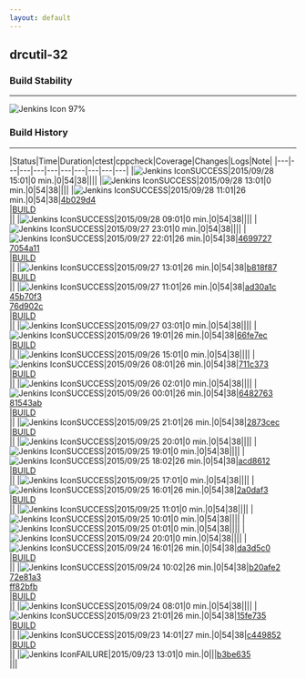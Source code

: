 ```yaml
---
layout: default
---
```

## drcutil-32
### Build Stability
___
![Jenkins Icon](http://jenkinshrg.github.io/images/48x48/health-80plus.png)
97%
  
### Build History
___
|Status|Time|Duration|<span class='badge'>ctest</span>|<span class='badge'>cppcheck</span>|Coverage|Changes|Logs|Note|
|---|---|---|---|---|---|---|---|---|---|
|![Jenkins Icon](http://jenkinshrg.github.io/images/24x24/blue.png)SUCCESS|2015/09/28 15:01|0 min.|0|54|38||||
|![Jenkins Icon](http://jenkinshrg.github.io/images/24x24/blue.png)SUCCESS|2015/09/28 13:01|0 min.|0|54|38||||
|![Jenkins Icon](http://jenkinshrg.github.io/images/24x24/blue.png)SUCCESS|2015/09/28 11:01|26 min.|0|54|38|[4b029d4](https://github.com/jrl-umi3218/hmc2/commit/4b029d40350d4b6b25ffc3df1118bdcf1b445b4d)<br>|[BUILD](https://drive.google.com/file/d/0B54sHwaxmuM4OGk5aW5BRXAxaWs/view?usp=drivesdk)<br>||
|![Jenkins Icon](http://jenkinshrg.github.io/images/24x24/blue.png)SUCCESS|2015/09/28 09:01|0 min.|0|54|38||||
|![Jenkins Icon](http://jenkinshrg.github.io/images/24x24/blue.png)SUCCESS|2015/09/27 23:01|0 min.|0|54|38||||
|![Jenkins Icon](http://jenkinshrg.github.io/images/24x24/blue.png)SUCCESS|2015/09/27 22:01|26 min.|0|54|38|[4699727](https://github.com/fkanehiro/hrpsys-base/commit/4699727ddc37ae681f053b6a0f0f52c7b39c3366)<br>[7054a11](https://github.com/fkanehiro/hrpsys-base/commit/7054a1181f028ec272f7ed4ebdc209b52ee7f388)<br>|[BUILD](https://drive.google.com/file/d/0B54sHwaxmuM4OV9NOVMxNGROeVE/view?usp=drivesdk)<br>||
|![Jenkins Icon](http://jenkinshrg.github.io/images/24x24/blue.png)SUCCESS|2015/09/27 13:01|26 min.|0|54|38|[b818f87](https://github.com/jrl-umi3218/hrpsys-humanoid/commit/b818f8778e4e387be75bfe11bd6549cfeae42882)<br>|[BUILD](https://drive.google.com/file/d/0B54sHwaxmuM4Zk8zQlYwbXZyT3M/view?usp=drivesdk)<br>||
|![Jenkins Icon](http://jenkinshrg.github.io/images/24x24/blue.png)SUCCESS|2015/09/27 11:01|26 min.|0|54|38|[ad30a1c](https://github.com/jrl-umi3218/hmc2/commit/ad30a1cd7a95847392b465d83f4bf89b64a21203)<br>[45b70f3](https://github.com/jrl-umi3218/hmc2/commit/45b70f33ec071b96d8cf70789a5db49215afa751)<br>[76d902c](https://github.com/jrl-umi3218/hrpsys-humanoid/commit/76d902c213304ba93ed3e23c8e897ebfafe67b13)<br>|[BUILD](https://drive.google.com/file/d/0B54sHwaxmuM4d082YnB4SUtWV2M/view?usp=drivesdk)<br>||
|![Jenkins Icon](http://jenkinshrg.github.io/images/24x24/blue.png)SUCCESS|2015/09/27 03:01|0 min.|0|54|38||||
|![Jenkins Icon](http://jenkinshrg.github.io/images/24x24/blue.png)SUCCESS|2015/09/26 19:01|26 min.|0|54|38|[66fe7ec](https://github.com/jrl-umi3218/hrpsys-humanoid/commit/66fe7ecba3585ad65b2265342ed55437ad22bd03)<br>|[BUILD](https://drive.google.com/file/d/0B54sHwaxmuM4a2VCX2xJbWlpc1k/view?usp=drivesdk)<br>||
|![Jenkins Icon](http://jenkinshrg.github.io/images/24x24/blue.png)SUCCESS|2015/09/26 15:01|0 min.|0|54|38||||
|![Jenkins Icon](http://jenkinshrg.github.io/images/24x24/blue.png)SUCCESS|2015/09/26 08:01|26 min.|0|54|38|[711c373](https://github.com/fkanehiro/hrpsys-base/commit/711c3733db8e56ffe73e885e646413eeb816f3d2)<br>|[BUILD](https://drive.google.com/file/d/0B54sHwaxmuM4MmpqRXBGMlZoMnc/view?usp=drivesdk)<br>||
|![Jenkins Icon](http://jenkinshrg.github.io/images/24x24/blue.png)SUCCESS|2015/09/26 02:01|0 min.|0|54|38||||
|![Jenkins Icon](http://jenkinshrg.github.io/images/24x24/blue.png)SUCCESS|2015/09/26 00:01|26 min.|0|54|38|[6482763](https://github.com/fkanehiro/hrpsys-base/commit/64827630f477808b1ee36ff12fed40bbac12a369)<br>[81543ab](https://github.com/fkanehiro/hrpsys-base/commit/81543ab2899ab5eea39837dcfaff1bc11d595506)<br>|[BUILD](https://drive.google.com/file/d/0B54sHwaxmuM4cmRDWGRQWEt0SFk/view?usp=drivesdk)<br>||
|![Jenkins Icon](http://jenkinshrg.github.io/images/24x24/blue.png)SUCCESS|2015/09/25 21:01|26 min.|0|54|38|[2873cec](https://github.com/jrl-umi3218/hmc2/commit/2873cecdfdd81041c5ac20f4c3bb7f929ac4ebe6)<br>|[BUILD](https://drive.google.com/file/d/0B54sHwaxmuM4M1BOa0hXRlNEems/view?usp=drivesdk)<br>||
|![Jenkins Icon](http://jenkinshrg.github.io/images/24x24/blue.png)SUCCESS|2015/09/25 20:01|0 min.|0|54|38||||
|![Jenkins Icon](http://jenkinshrg.github.io/images/24x24/blue.png)SUCCESS|2015/09/25 19:01|0 min.|0|54|38||||
|![Jenkins Icon](http://jenkinshrg.github.io/images/24x24/blue.png)SUCCESS|2015/09/25 18:02|26 min.|0|54|38|[acd8612](https://github.com/jrl-umi3218/hrpsys-humanoid/commit/acd8612c600ed3930e2bd6fa814a066946677e16)<br>|[BUILD](https://drive.google.com/file/d/0B54sHwaxmuM4VDhPRmZ6UkR4M2s/view?usp=drivesdk)<br>||
|![Jenkins Icon](http://jenkinshrg.github.io/images/24x24/blue.png)SUCCESS|2015/09/25 17:01|0 min.|0|54|38||||
|![Jenkins Icon](http://jenkinshrg.github.io/images/24x24/blue.png)SUCCESS|2015/09/25 16:01|26 min.|0|54|38|[2a0daf3](https://github.com/fkanehiro/hrpsys-base/commit/2a0daf33e3bb3b0415ddf0e58846091ef186c916)<br>|[BUILD](https://drive.google.com/file/d/0B54sHwaxmuM4VWc1cmIzSmRZQW8/view?usp=drivesdk)<br>||
|![Jenkins Icon](http://jenkinshrg.github.io/images/24x24/blue.png)SUCCESS|2015/09/25 11:01|0 min.|0|54|38||||
|![Jenkins Icon](http://jenkinshrg.github.io/images/24x24/blue.png)SUCCESS|2015/09/25 10:01|0 min.|0|54|38||||
|![Jenkins Icon](http://jenkinshrg.github.io/images/24x24/blue.png)SUCCESS|2015/09/25 01:01|0 min.|0|54|38||||
|![Jenkins Icon](http://jenkinshrg.github.io/images/24x24/blue.png)SUCCESS|2015/09/24 20:01|0 min.|0|54|38||||
|![Jenkins Icon](http://jenkinshrg.github.io/images/24x24/blue.png)SUCCESS|2015/09/24 16:01|26 min.|0|54|38|[da3d5c0](https://github.com/fkanehiro/hrpsys-base/commit/da3d5c03278fa29e6f90aa7f1c8db77d18071fbe)<br>|[BUILD](https://drive.google.com/file/d/0B54sHwaxmuM4bklPTExRQm85Um8/view?usp=drivesdk)<br>||
|![Jenkins Icon](http://jenkinshrg.github.io/images/24x24/blue.png)SUCCESS|2015/09/24 10:02|26 min.|0|54|38|[b20afe2](https://github.com/fkanehiro/hrpsys-base/commit/b20afe2242b6243af881dc100e3259bc193e28e0)<br>[72e81a3](https://github.com/fkanehiro/hrpsys-base/commit/72e81a398a610b2da6f34eac63e86937ce231b41)<br>[ff82bfb](https://github.com/jrl-umi3218/hrpsys-humanoid/commit/ff82bfb5e04451e5c11c3f929c01370f6065b9bc)<br>|[BUILD](https://drive.google.com/file/d/0B54sHwaxmuM4aEZSSTFRNVJrR0E/view?usp=drivesdk)<br>||
|![Jenkins Icon](http://jenkinshrg.github.io/images/24x24/blue.png)SUCCESS|2015/09/24 08:01|0 min.|0|54|38||||
|![Jenkins Icon](http://jenkinshrg.github.io/images/24x24/blue.png)SUCCESS|2015/09/23 21:01|26 min.|0|54|38|[15fe735](https://github.com/jrl-umi3218/hrpsys-humanoid/commit/15fe735e3fc5dca80c655e6e332c0d886d2a9419)<br>|[BUILD](https://drive.google.com/file/d/0B54sHwaxmuM4T3pBRWZWeEhPbEU/view?usp=drivesdk)<br>||
|![Jenkins Icon](http://jenkinshrg.github.io/images/24x24/blue.png)SUCCESS|2015/09/23 14:01|27 min.|0|54|38|[c449852](https://github.com/jrl-umi3218/hmc2/commit/c449852bf95c1db2ad8873c439a774b13c63e04f)<br>|[BUILD](https://drive.google.com/file/d/0B54sHwaxmuM4WkZ0N09sRDFmZDA/view?usp=drivesdk)<br>||
|![Jenkins Icon](http://jenkinshrg.github.io/images/24x24/red.png)FAILURE|2015/09/23 13:01|0 min.|0|||[b3be635](https://github.com/jrl-umi3218/hrpsys-humanoid/commit/b3be6351b9afbad56a747a6028ceaf9692489690)<br>|||
